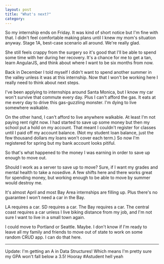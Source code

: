 ```yaml
---
layout: post
title: "What's next?"
category:
---
```


So my internship ends on Friday. It was kind of short notice but I'm fine with that. I didn't feel comfortable making plans until I knew my mom's situation anyway. Stage 1A, best-case scenario all around. We're really glad.

She still feels crappy from the surgery so it's good that I'll be able to spend some time with her during her recovery. It's a chance for me to get a tan, learn AngularJS, and think about where I want to be six months from now.

Back in December I told myself I didn't want to spend another summer in the valley unless it was at this internship. Now that I won't be working here I really need to think about next steps.

I've been applying to internships around Santa Monica, but I know my car won't survive that commute every day. Plus I can't afford the gas. It eats at me every day to drive this gas-guzzling monster. I'm dying to live somewhere walkable.

On the other hand, I can't afford to live anywhere walkable. At least I'm not paying rent right now. I had started to save up some money but then my school put a hold on my account. That meant I couldn't register for classes until I paid off my account balance. (Not my student loan balance, just the few thousand dollars my loans won't cover each term.) So now I'm registered for spring but my bank account looks pitiful.

So that's what happened to the money I was earning in order to save up enough to move out.

Should I work as a server to save up to move? Sure, if I want my grades and mental health to take a nosedive. A few shifts here and there works great for spending money, but working enough to be able to move by summer would destroy me.

It's almost April and most Bay Area internships are filling up. Plus there's no guarantee I won't need a car in the Bay. 

LA requires a car. SD requires a car. The Bay requires a car. The central coast requires a car unless I live biking distance from my job, and I'm not sure I want to live in a small town again.

I could move to Portland or Seattle. Maybe. I don't know if I'm ready to leave all my family and friends to move out of state to work on some random CRUD app. I can do that here.

---

Update: I'm getting an A in Data Structures! Which means I'm pretty sure my GPA won't fall below a 3.5! Hooray #Astudent hell yeah